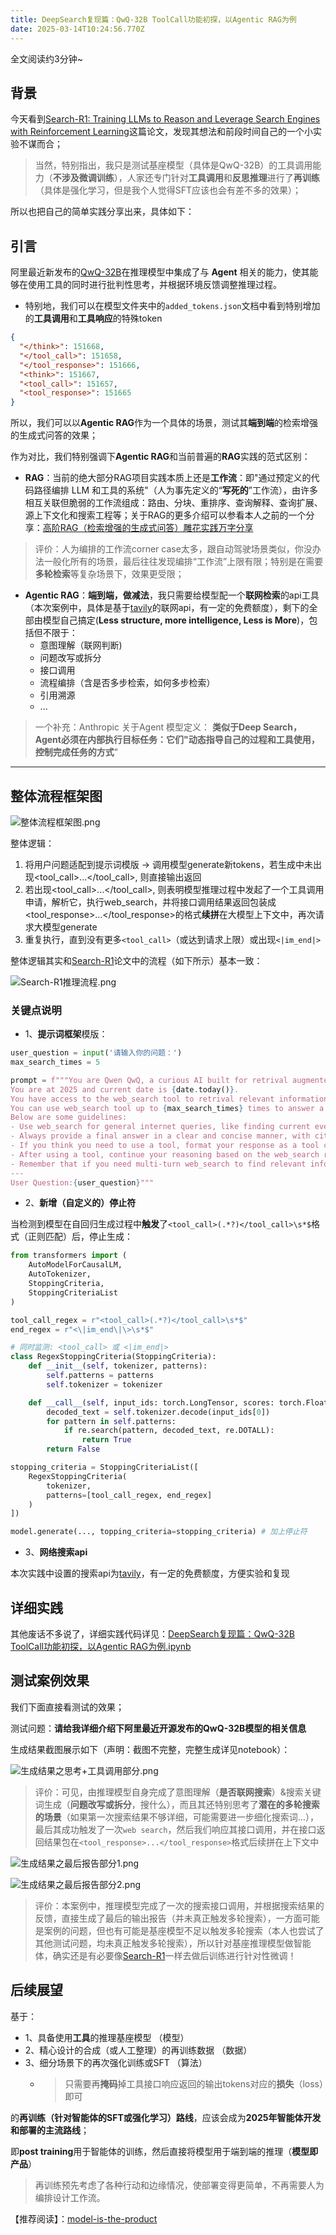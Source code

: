 ```yaml
---
title: DeepSearch复现篇：QwQ-32B ToolCall功能初探，以Agentic RAG为例
date: 2025-03-14T10:24:56.770Z
---
```


全文阅读约3分钟~

## 背景

今天看到[Search-R1: Training LLMs to Reason and Leverage Search Engines with Reinforcement Learning](https://arxiv.org/pdf/2503.09516)这篇论文，发现其想法和前段时间自己的一个小实验不谋而合；

> 当然，特别指出，我只是测试基座模型（具体是QwQ-32B）的工具调用能力（**不涉及微调训练**），人家还专门针对**工具调用**和**反思推理**进行了**再训练**（具体是强化学习，但是我个人觉得SFT应该也会有差不多的效果）；

所以也把自己的简单实践分享出来，具体如下：

## 引言

阿里最近新发布的[QwQ-32B](https://qwenlm.github.io/zh/blog/qwq-32b/)在推理模型中集成了与 **Agent** 相关的能力，使其能够在使用工具的同时进行批判性思考，并根据环境反馈调整推理过程。

- 特别地，我们可以在模型文件夹中的`added_tokens.json`文档中看到特别增加的**工具调用**和**工具响应**的特殊token

```json
{
  "</think>": 151668,
  "</tool_call>": 151658,
  "</tool_response>": 151666,
  "<think>": 151667,
  "<tool_call>": 151657,
  "<tool_response>": 151665
}
```

所以，我们可以以**Agentic RAG**作为一个具体的场景，测试其**端到端**的检索增强的生成式问答的效果；

作为对比，我们特别强调下**Agentic RAG**和当前普遍的**RAG**实践的范式区别：

- **RAG**：当前的绝大部分RAG项目实践本质上还是**工作流**：即"通过预定义的代码路径编排 LLM 和工具的系统"（人为事先定义的“**写死的**”工作流），由许多相互关联但脆弱的工作流组成：路由、分块、重排序、查询解释、查询扩展、源上下文化和搜索工程等；关于RAG的更多介绍可以参看本人之前的一个分享：[高阶RAG（检索增强的生成式问答）雕花实践万字分享](https://zhuanlan.zhihu.com/p/705756117)

> 评价：人为编排的工作流corner case太多，跟自动驾驶场景类似，你没办法一般化所有的场景，最后往往发现编排“工作流”上限有限；特别是在需要**多轮检索**等复杂场景下，效果更受限；

- **Agentic RAG**：**端到端，做减法**，我只需要给模型配一个**联网检索**的api工具（本次案例中，具体是基于[tavily](https://tavily.com/)的联网api，有一定的免费额度），剩下的全部由模型自己搞定(**Less structure, more intelligence, Less is More**)，包括但不限于：
  - 意图理解（联网判断)
  - 问题改写或拆分
  - 接口调用
  - 流程编排（含是否多步检索，如何多步检索）
  - 引用溯源
  - ...

> 一个补充：Anthropic 关于Agent 模型定义：
> **类似于Deep Search，Agent必须在内部执行目标任务：它们"动态指导自己的过程和工具使用，控制完成任务的方式**"

---

## 整体流程框架图

![整体流程框架图.png](https://github.com/Paul33333/tinymind-blog/blob/main/assets/images/2025-03-14/1741940655794.png?raw=true)

整体逻辑：

1) 将用户问题适配到提示词模版 -> 调用模型generate新tokens，若生成中未出现<tool_call>...</tool_call>, 则直接输出返回
2) 若出现<tool_call>...</tool_call>, 则表明模型推理过程中发起了一个工具调用申请，解析它，执行web_search，并将接口调用结果返回包装成<tool_response>...</tool_response>的格式**续拼**在大模型上下文中，再次请求大模型generate
3) 重复执行，直到没有更多`<tool_call>`（或达到请求上限）或出现`<|im_end|>`

整体逻辑其实和[Search-R1](https://arxiv.org/pdf/2503.09516)论文中的流程（如下所示）基本一致：

![Search-R1推理流程.png](https://github.com/Paul33333/tinymind-blog/blob/main/assets/images/2025-03-14/1741940783790.png?raw=true)

### 关键点说明

- 1、**提示词框架**模版：

```python
user_question = input('请输入你的问题：')
max_search_times = 5

prompt = f"""You are Qwen QwQ, a curious AI built for retrival augmented generation.
You are at 2025 and current date is {date.today()}.
You have access to the web_search tool to retrival relevant information to help answer user questions.
You can use web_search tool up to {max_search_times} times to answer a user's question, but try to be efficient and use as few as possible.
Below are some guidelines:
- Use web_search for general internet queries, like finding current events or factual information.
- Always provide a final answer in a clear and concise manner, with citations for any information obtained from the internet.
- If you think you need to use a tool, format your response as a tool call with the `action` and `action_input` within <tool_call>...</tool_call>, like this:\n<tool_call>\n{{ "action": "web_search", "action_input": {{ "query": "current stock price of Tesla" }} }}\n</tool_call>.
- After using a tool, continue your reasoning based on the web_search result in <tool_response>...</tool_response>.
- Remember that if you need multi-turn web_search to find relevant information, make sure you conduct all search tasks before you provide a final answer.
---
User Question:{user_question}"""
```

- 2、**新增（自定义的）停止符**

当检测到模型在自回归生成过程中**触发**了`<tool_call>(.*?)</tool_call>\s*$`格式（正则匹配）后，停止生成：

```python
from transformers import (
    AutoModelForCausalLM,
    AutoTokenizer,
    StoppingCriteria,
    StoppingCriteriaList
)

tool_call_regex = r"<tool_call>(.*?)</tool_call>\s*$"
end_regex = r"<\|im_end\|\>\s*$"

# 同时监测: <tool_call> 或 <|im_end|>
class RegexStoppingCriteria(StoppingCriteria):
    def __init__(self, tokenizer, patterns):
        self.patterns = patterns
        self.tokenizer = tokenizer

    def __call__(self, input_ids: torch.LongTensor, scores: torch.FloatTensor, **kwargs) -> bool:
        decoded_text = self.tokenizer.decode(input_ids[0])
        for pattern in self.patterns:
            if re.search(pattern, decoded_text, re.DOTALL):
                return True
        return False

stopping_criteria = StoppingCriteriaList([
    RegexStoppingCriteria(
        tokenizer,
        patterns=[tool_call_regex, end_regex]
    )
])

model.generate(..., topping_criteria=stopping_criteria) # 加上停止符
```

- 3、**网络搜索api**

本次实践中设置的搜索api为[tavily](https://tavily.com/)，有一定的免费额度，方便实验和复现

## 详细实践

其他废话不多说了，详细实践代码详见：[DeepSearch复现篇：QwQ-32B ToolCall功能初探，以Agentic RAG为例.ipynb](https://github.com/Paul33333/experimental-notebook/blob/main/DeepSearch%E5%A4%8D%E7%8E%B0%E7%AF%87%EF%BC%9AQwQ_32B_ToolCall%E5%8A%9F%E8%83%BD%E5%88%9D%E6%8E%A2%EF%BC%8C%E4%BB%A5Agentic_RAG%E4%B8%BA%E4%BE%8B.ipynb)

## 测试案例效果

我们下面直接看测试的效果；

测试问题：**请给我详细介绍下阿里最近开源发布的QwQ-32B模型的相关信息**

生成结果截图展示如下（声明：截图不完整，完整生成详见notebook）：

![生成结果之思考+工具调用部分.png](https://github.com/Paul33333/tinymind-blog/blob/main/assets/images/2025-03-14/1741943353889.png?raw=true)

> 评价：可见，由推理模型自身完成了意图理解（**是否联网搜索**）&搜索关键词生成（**问题改写或拆分**，搜什么），而且其还特别思考了**潜在的多轮搜索的场景**（如果第一次搜索结果不够详细，可能需要进一步细化搜索词...），最后其成功触发了一次`web search`，然后我们响应其接口调用，并在接口返回结果包在`<tool_response>...</tool_response>`格式后续拼在上下文中

![生成结果之最后报告部分1.png](https://github.com/Paul33333/tinymind-blog/blob/main/assets/images/2025-03-14/1741943551743.png?raw=true)

![生成结果之最后报告部分2.png](https://github.com/Paul33333/tinymind-blog/blob/main/assets/images/2025-03-14/1741943757380.png?raw=true)

> 评价：本案例中，推理模型完成了一次的搜索接口调用，并根据搜索结果的反馈，直接生成了最后的输出报告（并未真正触发多轮搜索），一方面可能是案例的问题，但也有可能是基座模型不足以触发多轮搜索（本人也尝试了其他测试问题，均未真正触发多轮搜索），所以针对基座推理模型做智能体，确实还是有必要像[Search-R1]([https://](https://arxiv.org/pdf/2503.09516))一样去做后训练进行针对性微调！

## 后续展望

基于：

- 1、具备使用**工具**的推理基座模型 （模型）
- 2、精心设计的合成（或人工整理）的再训练数据 （数据）
- 3、细分场景下的再次强化训练或SFT （算法）
  - > 只需要再**掩码**掉工具接口响应返回的输出tokens对应的**损失**（loss）即可

的**再训练（针对智能体的SFT或强化学习）路线**，应该会成为**2025年智能体开发和部署的主流路线**；

即**post training**用于智能体的训练，然后直接将模型用于端到端的推理（**模型即产品**）

> 再训练预先考虑了各种行动和边缘情况，使部署变得更简单，不再需要人为编排设计工作流。

【推荐阅读】：[model-is-the-product](https://vintagedata.org/blog/posts/model-is-the-product)


